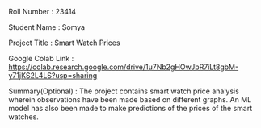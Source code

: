 Roll Number       :   23414

Student Name      :   Somya

Project Title     :   Smart Watch Prices

Google Colab Link :   https://colab.research.google.com/drive/1u7Nb2gHOwJbR7iLt8gbM-y71jKS2L4LS?usp=sharing

Summary(Optional) :   The project contains smart watch price analysis wherein observations have been made based on different graphs. An ML model has also been made to make predictions of the prices of the smart watches.
